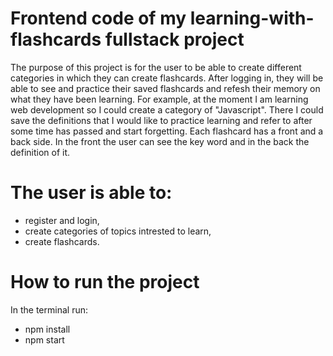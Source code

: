 # Frontend code of my learning-with-flashcards fullstack project

The purpose of this project is for the user to be able to create different categories in which they can create flashcards. After logging in, they will be able to see and practice their saved flashcards and refesh their memory on what they have been learning. For example, at the moment I am learning web development so I could create a category of "Javascript". There I could save the definitions that I would like to practice learning and refer to after some time has passed and start forgetting. Each flashcard has a front and a back side. In the front the user can see the key word and in the back the definition of it.

# The user is able to:

- register and login,
- create categories of topics intrested to learn,
- create flashcards.

# How to run the project

In the terminal run:
- npm install
- npm start
